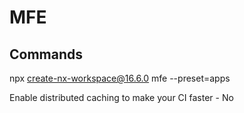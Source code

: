 # MFE

## Commands

npx create-nx-workspace@16.6.0 mfe --preset=apps

Enable distributed caching to make your CI faster - No
